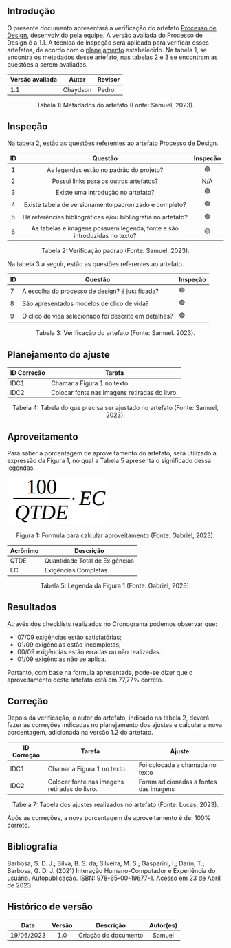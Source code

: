 ## Introdução

O presente documento apresentará a verificação do artefato [Processo de Design](../../planejamento/processo.md), desenvolvido pela equipe. A versão avaliada do Processo de Design é a 1.1. A técnica de inspeção será aplicada para verificar esses artefatos, de acordo com o [planejamento](../planejamento.md) estabelecido. Na tabela 1, se encontra os metadados desse artefato, nas tabelas 2 e 3 se encontram as questões a serem avaliadas.

<center>

| Versão avaliada | Autor    | Revisor |
| ---------------- | -------- | ------- |
| 1.1              | Chaydson | Pedro   |

<div style="text-align: center">
<p> Tabela 1: Metadados do artefato (Fonte: Samuel, 2023). </p>
</div>

</center>

## Inspeção

Na tabela 2, estão as questões referentes ao artefato Processo de Design.

| ID |                                 Questão                                 | Inspeção |
| :-: | :-----------------------------------------------------------------------: | :--------: |
| 1 |                 As legendas estão no padrão do projeto?                 |     🟢     |
| 2 |                  Possui links para os outros artefatos?                  |    N/A    |
| 3 |                   Existe uma introdução no artefato?                   |     🟢     |
| 4 |          Existe tabela de versionamento padronizado e completo?          |     🟢     |
| 5 |      Há referências bibliográficas e/ou bibliografia no artefato?      |     🟢     |
| 6 | As tabelas e imagens possuem legenda, fonte e são introduzidas no texto? |     🟡     |

<div style="text-align: center">
    <p> Tabela 2: Verificação padrao (Fonte: Samuel. 2023).</p>
</div>

Na tabela 3 a seguir, estão as questões referentes ao artefato.

| ID | Questão                                              | Inspeção |
| -- | ----------------------------------------------------- | ---------- |
| 7  | A escolha do processo de design? é justificada?      | 🟢         |
| 8  | São apresentados modelos de clico de vida?           | 🟢         |
| 9  | O clico de vida selecionado foi descrito em detalhes? | 🟢         |

<div style="text-align: center">
    <p> Tabela 3: Verificação do artefato (Fonte: Samuel. 2023).</p>
</div>

## Planejamento do ajuste

| ID Correção | Tarefa                                        |
| ------------- | --------------------------------------------- |
| IDC1          | Chamar a Figura 1 no texto.                   |
| IDC2          | Colocar fonte nas imagens retiradas do livro. |

<div style="text-align: center">
<p> Tabela 4: Tabela do que precisa ser ajustado no artefato (Fonte: Samuel, 2023). </p>
</div>

## Aproveitamento

Para saber a porcentagem de aproveitamento do artefato, será utilizado a expressão da Figura 1, no qual a Tabela 5 apresenta o significado dessa legendas.

<img src="../../../images/formulaCalculoAproveitamento.png"  alt="legenda da fórmula da figura 1"/>
<div style="text-align: center">

<p> Figura 1: Fórmula para calcular aproveitamento (Fonte: Gabriel, 2023). </p>
</div>

| Acrônimo | Descrição                     |
| --------- | ------------------------------- |
| QTDE      | Quantidade Total de Exigências |
| EC        | Exigências Completas           |

<div style="text-align: center">
<p> Tabela 5: Legenda da Figura 1 (Fonte: Gabriel, 2023). </p>
</div>

## Resultados

Através dos checklists realizados no Cronograma podemos observar que:

- 07/09 exigências estão satisfatórias;
- 01/09 exigências estão incompletas;
- 00/09 exigências estão erradas ou não realizadas.
- 01/09 exigências não se aplica.

Portanto, com base na formula apresentada, pode-se dizer que o aproveitamento deste artefato está em 77,77% correto.

## Correção

Depois da verificação, o autor do artefato, indicado na tabela 2, deverá fazer as correções indicadas no planejamento dos ajustes e calcular a nova porcentagem, adicionada na versão 1.2 do artefato.

<center>

| ID Correção | Tarefa                                        | Ajuste                                 |
| ------------- | --------------------------------------------- | -------------------------------------- |
| IDC1          | Chamar a Figura 1 no texto.                   | Foi colocada a chamada no texto        |
| IDC2          | Colocar fonte nas imagens retiradas do livro. | Foram adicionadas a fontes das imagens |

</center>
<!-- Atualizar histórico de versão, após corrigir. -->

<div style="text-align: center">
<p> Tabela 7: Tabela dos ajustes realizados no artefato (Fonte: Lucas, 2023). </p>
</div>

Após as correções, a nova porcentagem de aproveitamento é de: 100% correto.

## Bibliografia

Barbosa, S. D. J.; Silva, B. S. da; Silveira, M. S.; Gasparini, I.; Darin, T.; Barbosa, G. D. J. (2021) Interação Humano-Computador e Experiência do usuário. Autopublicação. ISBN: 978-65-00-19677-1. Acesso em 23 de Abril de 2023.

## Histórico de versão

|    Data    | Versão |      Descrição      | Autor(es) |
| :--------: | :-----: | :--------------------: | :-------: |
| 19/06/2023 |   1.0   | Criação do documento |  Samuel  |
